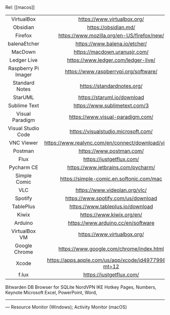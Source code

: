 Rel: [[macos]]


|  |  |
| :----: | :----: |
| VirtualBox | https://www.virtualbox.org/
| Obsidian | https://obsidian.md/ | 
| Firefox | https://www.mozilla.org/en-US/firefox/new/ |
| balenaEtcher | https://www.balena.io/etcher/ |
| MacDown | https://macdown.uranusjr.com/ | 
| Ledger Live | https://www.ledger.com/ledger-live/ | 
| Raspberry Pi Imager | https://www.raspberrypi.org/software/ | 
| Standard Notes | https://standardnotes.org/ | 
| StarUML | https://staruml.io/download | 
| Sublime Text | https://www.sublimetext.com/3 | 
| Visual Paradigm | https://www.visual-paradigm.com/ | 
| Visual Studio Code | https://visualstudio.microsoft.com/ | 
| VNC Viewer | https://www.realvnc.com/en/connect/download/viewer/ | 
| Postman | https://www.postman.com/ | 
| Flux | https://justgetflux.com/ |
| Pycharm CE | https://www.jetbrains.com/pycharm/ |
| Simple Comic | https://simple-comic.en.softonic.com/mac |
| VLC | https://www.videolan.org/vlc/ |
| Spotify | https://www.spotify.com/us/download | 
| TablePlus | https://www.tableplus.io/download |
| Kiwix | https://www.kiwix.org/en/ |
| Arduino |  https://www.arduino.cc/en/software |
| VirtualBox VM | https://www.virtualbox.org/ |
| Google Chrome | https://www.google.com/chrome/index.html | 
| Xcode | https://apps.apple.com/us/app/xcode/id497799835?mt=12 | 
| f.lux | https://justgetflux.com/ |


Bitwarden
DB Browser for SQLite
NordVPN IKE
Hotkey
Pages, Numbers, Keynote
Microsoft Excel, PowerPoint, Word, 

--- 

— Resource Monitor (Windows); Activity Monitor (macOS)

